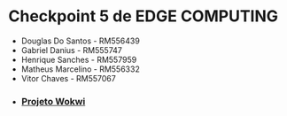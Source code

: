 <h1>Checkpoint 5 de EDGE COMPUTING</h1>
<ul>
  <li>Douglas Do Santos - RM556439</li>
  <li>Gabriel Danius - RM555747</li>
  <li>Henrique Sanches - RM557959</li>
  <li>Matheus Marcelino - RM556332</li>
  <li>Vitor Chaves - RM557067</li>
  <li><h3><a href="https://wokwi.com/projects/410589620697170945">Projeto Wokwi</a></h3></li>
</ul>
